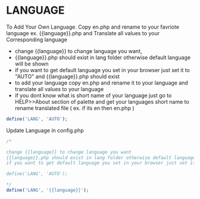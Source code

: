 
# LANGUAGE

To Add Your Own Language. Copy en.php and rename to your favriote language ex. {{language}}.php
and Translate all values to your Corresponding language

* change {{language}} to change language you want,
* {{language}}.php should exist in lang folder otherwise default language will be shown
* if you want to get default language you set in your browser just set it to "AUTO" and {{language}}.php should exist
* to add your language copy en.php and rename it to your language and translate all values to your language
* if you dont know what is short name of your language just go to HELP>>About section of palette and get your languages short name to rename translated file ( ex. if its en then en.php )

```php
define('LANG', 'AUTO');
```

Update Language in config.php

```php
/*

change {{language}} to change language you want
{{language}}.php should exist in lang folder otherwise default language will be shown
if you want to get default language you set in your browser just set it to "AUTO"

define('LANG', 'AUTO');

*/
define('LANG', '{{language}}');

```

